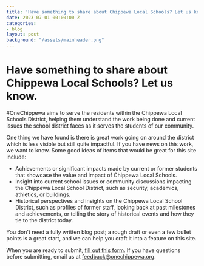 ```yaml
---
title: 'Have something to share about Chippewa Local Schools? Let us know.'
date: 2023-07-01 00:00:00 Z
categories:
- blog
layout: post
background: "/assets/mainheader.png"
---
```


# Have something to share about Chippewa Local Schools? Let us know.

#OneChippewa aims to serve the residents within the Chippewa Local Schools District, helping them understand the work being done and current issues the school district faces as it serves the students of our community. 

One thing we have found is there is great work going on around the district which is less visible but still quite impactful. If you have news on this work, we want to know. Some good ideas of items that would be great for this site include:

- Achievements or significant impacts made by current or former students that showcase the value and impact of Chippewa Local Schools.
- Insight into current school issues or community discussions impacting the Chippewa Local School District, such as security, academics, athletics, or buildings.
- Historical perspectives and insights on the Chippewa Local School District, such as profiles of former staff, looking back at past milestones and achievements, or telling the story of historical events and how they tie to the district today.

You don't need a fully written blog post; a rough draft or even a few bullet points is a great start, and we can help you craft it into a feature on this site.

When you are ready to submit, [fill out this form](https://forms.gle/ZxEXnxjYBgpuem197). If you have questions before submitting, email us at feedback@onechippewa.org.